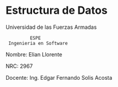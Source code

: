 # Estructura de Datos
 Universidad de las Fuerzas Armadas
 
             ESPE
     Ingenieria en Software
     
Nombre: Elian Llorente

NRC: 2967

Docente: Ing. Edgar Fernando Solis Acosta
